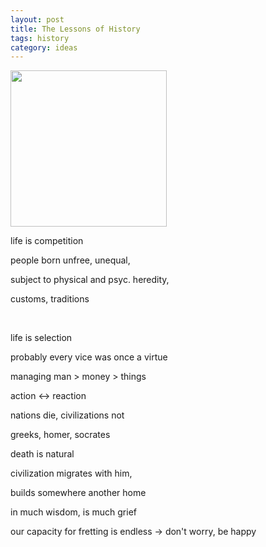 ```yaml
---
layout: post
title: The Lessons of History
tags: history 
category: ideas 
---
```


<img height="250"  src="https://i.gr-assets.com/images/S/compressed.photo.goodreads.com/books/1387722025l/174713.jpg" />

life is competition

people born unfree, unequal, 

subject to physical and psyc. heredity,

customs, traditions

<br>

life is selection

probably every vice was once a virtue

managing man > money > things

action <-> reaction 

nations die, civilizations not 

greeks, homer, socrates

death is natural

civilization migrates with him, 

builds somewhere another home 

in much wisdom, is much grief

our capacity for fretting is endless -> don't worry, be happy 

 
